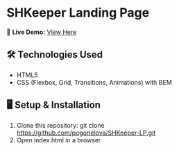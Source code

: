 # SHKeeper Landing Page

🚀 **Live Demo:** [View Here](https://pogorielova.github.io/SHKeeper-LP/)

## 🛠 Technologies Used
- HTML5
- CSS (Flexbox, Grid, Transitions, Animations) with BEM

## 🖥️ Setup & Installation
1. Clone this repository:
   git clone https://github.com/pogorielova/SHKeeper-LP.git
2. Open index.html in a browser